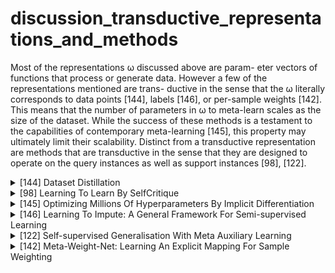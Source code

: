 # discussion_transductive_representations_and_methods
Most of the representations ω discussed above are param- eter vectors of functions that process or generate data.
However a few of the representations mentioned are trans- ductive in the sense that the ω literally corresponds to data points [144], labels [146], or per-sample weights [142]. This means that the number of parameters in ω to meta-learn scales as the size of the dataset. While the success of these methods is a testament to the capabilities of contemporary meta-learning [145], this property may ultimately limit their scalability. Distinct from a transductive representation are methods
that are transductive in the sense that they are designed to operate on the query instances as well as support instances [98], [122].

<!-- REFERENCE -->


<details>
<summary>[144] Dataset Distillation</summary>
<br>
<!-- (dataset_distillation.md) -->

# dataset_distillation.md

<!-- REFERENCE -->


[Dataset Distillation](../papers/dataset_distillation.md)

</details>



<details>
<summary>[98] Learning To Learn By SelfCritique</summary>
<br>
<!-- (learning_to_learn_by_selfcritique.md) -->

# learning_to_learn_by_selfcritique.md

<!-- REFERENCE -->


[Learning To Learn By SelfCritique](../papers/learning_to_learn_by_selfcritique.md)

</details>



<details>
<summary>[145] Optimizing Millions Of Hyperparameters By Implicit Differentiation</summary>
<br>
<!-- (optimizing_millions_of_hyperparameters_by_implicit_differentiation.md) -->

# optimizing_millions_of_hyperparameters_by_implicit_differentiation.md

<!-- REFERENCE -->


[Optimizing Millions Of Hyperparameters By Implicit Differentiation](../papers/optimizing_millions_of_hyperparameters_by_implicit_differentiation.md)

</details>



<details>
<summary>[146] Learning To Impute: A General Framework For Semi-supervised Learning</summary>
<br>
<!-- (learning_to_impute_a_general_framework_for_semi_supervised_learning.md) -->

# learning_to_impute_a_general_framework_for_semi_supervised_learning.md

<!-- REFERENCE -->


[Learning To Impute: A General Framework For Semi-supervised Learning](../papers/learning_to_impute_a_general_framework_for_semi_supervised_learning.md)

</details>



<details>
<summary>[122] Self-supervised Generalisation With Meta Auxiliary Learning</summary>
<br>
<!-- (self_supervised_generalisation_with_meta_auxiliary_learning.md) -->

# self_supervised_generalisation_with_meta_auxiliary_learning.md

<!-- REFERENCE -->


[Self-supervised Generalisation With Meta Auxiliary Learning](../papers/self_supervised_generalisation_with_meta_auxiliary_learning.md)

</details>



<details>
<summary>[142] Meta-Weight-Net: Learning An Explicit Mapping For Sample Weighting</summary>
<br>
<!-- (meta_weight_net_learning_an_explicit_mapping_for_sample_weighting.md) -->

# meta_weight_net_learning_an_explicit_mapping_for_sample_weighting.md

<!-- REFERENCE -->


[Meta-Weight-Net: Learning An Explicit Mapping For Sample Weighting](../papers/meta_weight_net_learning_an_explicit_mapping_for_sample_weighting.md)

</details>

